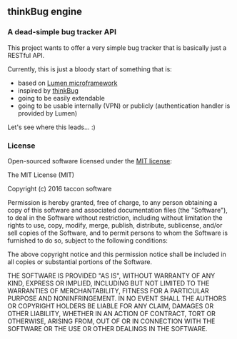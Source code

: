 ## thinkBug engine

### A dead-simple bug tracker API

This project wants to offer a very simple bug tracker that is basically just a RESTful API.

Currently, this is just a bloody start of something that is:

* based on [Lumen microframework](https://lumen.laravel.com)
* inspired by [thinkBug](https://www.viathinksoft.de/thinkbug)
* going to be easily extendable
* going to be usable internally (VPN) or publicly (authentication handler is provided by Lumen)

Let's see where this leads... :)

### License

Open-sourced software licensed under the [MIT license](http://opensource.org/licenses/MIT):

The MIT License (MIT)

Copyright (c) 2016 taccon software

Permission is hereby granted, free of charge, to any person obtaining a copy of this software and associated documentation files (the "Software"), to deal in the Software without restriction, including without limitation the rights to use, copy, modify, merge, publish, distribute, sublicense, and/or sell copies of the Software, and to permit persons to whom the Software is furnished to do so, subject to the following conditions:

The above copyright notice and this permission notice shall be included in all copies or substantial portions of the Software.

THE SOFTWARE IS PROVIDED "AS IS", WITHOUT WARRANTY OF ANY KIND, EXPRESS OR IMPLIED, INCLUDING BUT NOT LIMITED TO THE WARRANTIES OF MERCHANTABILITY, FITNESS FOR A PARTICULAR PURPOSE AND NONINFRINGEMENT. IN NO EVENT SHALL THE AUTHORS OR COPYRIGHT HOLDERS BE LIABLE FOR ANY CLAIM, DAMAGES OR OTHER LIABILITY, WHETHER IN AN ACTION OF CONTRACT, TORT OR OTHERWISE, ARISING FROM, OUT OF OR IN CONNECTION WITH THE SOFTWARE OR THE USE OR OTHER DEALINGS IN THE SOFTWARE.
